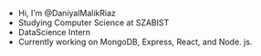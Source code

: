 -  Hi, I’m @DaniyalMalikRiaz
-  Studying Computer Science at SZABIST
-  DataScience Intern
-  Currently working on MongoDB, Express, React, and Node. js.



